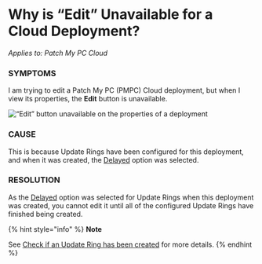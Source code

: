 # Why is “Edit” Unavailable for a Cloud Deployment?

_Applies to: Patch My PC Cloud_

### SYMPTOMS

I am trying to edit a Patch My PC (PMPC) Cloud deployment, but when I view its properties, the **Edit** button is unavailable.

![“Edit” button unavailable on the properties of a deployment](../../../_images/image%20%282047%29.png%20"\"Edit\"%20button%20unavailable%20on%20the%20properties%20of%20a%20deployment")

### CAUSE

This is because Update Rings have been configured for this deployment, and when it was created, the [Delayed](../../cloud-deployments/cloud-update-rings/how-cloud-update-rings-are-created.md#delayed-update-rings) option was selected.

### RESOLUTION

As the [Delayed](../../cloud-deployments/cloud-update-rings/how-cloud-update-rings-are-created.md#delayed-update-rings) option was selected for Update Rings when this deployment was created, you cannot edit it until all of the configured Update Rings have finished being created.

{% hint style="info" %}
**Note**

See [Check if an Update Ring has been created](../../cloud-deployments/cloud-update-rings/check-if-an-update-ring-has-been-created-in-cloud.md) for more details.
{% endhint %}
